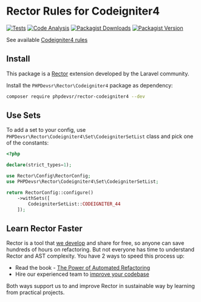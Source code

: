 # Rector Rules for Codeigniter4
[![Tests](https://github.com/PHPDevsr/rector-codeigniter4/actions/workflows/tests.yaml/badge.svg)](https://github.com/PHPDevsr/rector-codeigniter4/actions/workflows/tests.yaml)
[![Code Analysis](https://github.com/PHPDevsr/rector-codeigniter4/actions/workflows/code_analysis.yaml/badge.svg)](https://github.com/PHPDevsr/rector-codeigniter4/actions/workflows/code_analysis.yaml)
[![Packagist Downloads](https://img.shields.io/packagist/dm/PHPDevsr/rector-codeigniter4)](https://packagist.org/packages/PHPDevsr/rector-codeigniter4/stats)
[![Packagist Version](https://img.shields.io/packagist/v/PHPDevsr/rector-codeigniter4)](https://packagist.org/packages/PHPDevsr/rector-codeigniter4)

See available [Codeigniter4 rules](/docs/rector_rules_overview.md)

## Install

This package is a [Rector](https://github.com/rectorphp/rector) extension developed by the Laravel community.

Install the `PHPDevsr\Rector\Codeigniter4` package as dependency:

```bash
composer require phpdevsr/rector-codeigniter4 --dev
```

## Use Sets

To add a set to your config, use `PHPDevsr\Rector\Codeigniter4\Set\CodeigniterSetList` class and pick one of the constants:

```php
<?php

declare(strict_types=1);

use Rector\Config\RectorConfig;
use PHPDevsr\Rector\Codeigniter4\Set\CodeigniterSetList;

return RectorConfig::configure()
    ->withSets([
        CodeigniterSetList::CODEIGNITER_44
    ]);
```

## Learn Rector Faster

Rector is a tool that [we develop](https://getrector.org/) and share for free, so anyone can save hundreds of hours on refactoring.
But not everyone has time to understand Rector and AST complexity. You have 2 ways to speed this process up:

* Read the book - <a href="https://leanpub.com/rector-the-power-of-automated-refactoring">The Power of Automated Refactoring</a>
* Hire our experienced team to <a href="https://getrector.org/contact">improve your codebase</a>

Both ways support us to and improve Rector in sustainable way by learning from practical projects.
